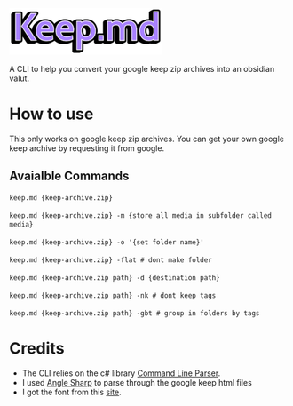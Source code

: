 ![Keep.md Logo](keepmd.png)

A CLI to help you convert your google keep zip archives into an obsidian valut.

# How to use
This only works on google keep zip archives. You can get your own google keep archive by requesting it from google.

## Avaialble Commands
```shell
keep.md {keep-archive.zip}

keep.md {keep-archive.zip} -m {store all media in subfolder called media}

keep.md {keep-archive.zip} -o '{set folder name}'

keep.md {keep-archive.zip} -flat # dont make folder

keep.md {keep-archive.zip path} -d {destination path}

keep.md {keep-archive.zip path} -nk # dont keep tags

keep.md {keep-archive.zip path} -gbt # group in folders by tags
```

# Credits
- The CLI relies on the c# library [Command Line Parser](https://github.com/commandlineparser/commandline).
- I used [Angle Sharp](https://github.com/AngleSharp/AngleSharp) to parse through the google keep html files
- I got the font from this [site](https://fontmeme.com/uno-card-game-font/).